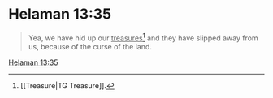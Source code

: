 # Helaman 13:35

> Yea, we have hid up our <u>treasures</u>[^a] and they have slipped away from us, because of the curse of the land.

[Helaman 13:35](https://www.churchofjesuschrist.org/study/scriptures/bofm/hel/13?lang=eng&id=p35#p35)


[^a]: [[Treasure|TG Treasure]].  
